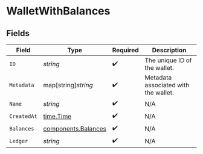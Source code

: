 # WalletWithBalances


## Fields

| Field                                                      | Type                                                       | Required                                                   | Description                                                |
| ---------------------------------------------------------- | ---------------------------------------------------------- | ---------------------------------------------------------- | ---------------------------------------------------------- |
| `ID`                                                       | *string*                                                   | :heavy_check_mark:                                         | The unique ID of the wallet.                               |
| `Metadata`                                                 | map[string]*string*                                        | :heavy_check_mark:                                         | Metadata associated with the wallet.                       |
| `Name`                                                     | *string*                                                   | :heavy_check_mark:                                         | N/A                                                        |
| `CreatedAt`                                                | [time.Time](https://pkg.go.dev/time#Time)                  | :heavy_check_mark:                                         | N/A                                                        |
| `Balances`                                                 | [components.Balances](../../models/components/balances.md) | :heavy_check_mark:                                         | N/A                                                        |
| `Ledger`                                                   | *string*                                                   | :heavy_check_mark:                                         | N/A                                                        |